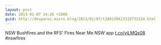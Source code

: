 ```yaml
---
layout: post
date: 2013-01-07 14:26 +1000
guid: http://desparoz.micro.blog/2013/01/07/t288139423319732224.html
---
```

NSW Bushfires and the RFS' Fires Near Me NSW app [t.co/yjLMQs08](http://t.co/yjLMQs08) #nswfires
